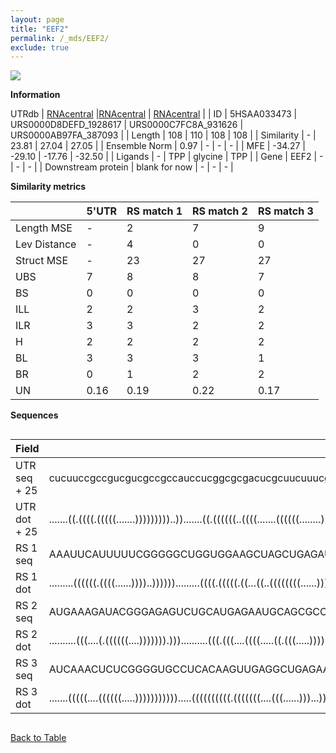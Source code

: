 ```yaml
---
layout: page
title: "EEF2"
permalink: /_mds/EEF2/
exclude: true
---
```




![](../../alns_9.28.22/aln_5HSAA033473_0.956.png?raw=true)


**Information**
<div style="overflow-x:auto;" markdown="block>
| | 5'UTR       | RS match 1   | RS match 2  | RS match 3 |
| ---- | ----------- | ----------- | ----------- | ----------- |
| Link | <a href="http://utrdb.ba.itb.cnr.it/getutr/5HSAA033473/1" target="_blank" rel="noopener noreferrer">UTRdb</a>   | <a href="https://rnacentral.org/rna/URS0000D8DEFD/1928617" target="_blank" rel="noopener noreferrer">RNAcentral</a>     |<a href="https://rnacentral.org/rna/URS0000C7FC8A/931626" target="_blank" rel="noopener noreferrer">RNAcentral</a>  | <a href="https://rnacentral.org/rna/URS0000AB97FA/387093" target="_blank" rel="noopener noreferrer">RNAcentral</a>   |
| ID | 5HSAA033473     | URS0000D8DEFD_1928617     | URS0000C7FC8A_931626     | URS0000AB97FA_387093     |
| Length | 108     |  110    | 108   |  108    |
| Similarity | - | 23.81 | 27.04 | 27.05 |
| Ensemble Norm | 0.97 | - | - | - |
| MFE | -34.27 | -29.10 | -17.76 | -32.50 |
| Ligands | - | TPP | glycine | TPP |
| Gene | EEF2 | - | - | - |
| Downstream protein | blank for now    |    -    | -  | - |
</div>

**Similarity metrics**

| | 5'UTR       | RS match 1   | RS match 2  | RS match 3 |
| ---- | ----------- | ----------- | ----------- | ----------- |
| Length MSE | - | 2 | 7 | 9 |
| Lev Distance | - | 4 | 0 | 0 |
| Struct MSE | - | 23 | 27 | 27 |
| UBS| 7 | 8 | 8 | 7 |
| BS | 0 | 0 | 0 | 0 |
| ILL | 2 | 2 | 3 | 2 |
| ILR | 3 | 3 | 2 | 2 |
| H | 2 | 2 | 2 | 2 |
| BL | 3 | 3 | 3 | 1 |
| BR | 0 | 1 | 2 | 2 |
| UN | 0.16 | 0.19 | 0.22 | 0.17 |

**Sequences**


<div style="overflow-x:auto;">

<table>
<colgroup>
<col width="30%" />
<col width="70%" />
</colgroup>
<thead>
<tr class="header">
<th>Field</th>
<th>Description</th>
</tr>
</thead>
<tbody>
<tr>
<td markdown="span">UTR seq + 25 </td>
<td markdown="span"> cucuuccgccgucgucgccgccauccucggcgcgacucgcuucuuucgguucuaccugggagaauccaccgccauccgccaccATGGTGAACTTCACGGTAGACCAGA </td>
</tr>
<tr>
<td markdown="span">UTR dot + 25  </td>
<td markdown="span"> .......((.((((.(((((.......)))))))))..)).......((.((((((..((((.......((((((........))))))..))))..))))))))...
</td>
</tr>


<tr>
<td markdown="span">RS 1 seq </td>
<td markdown="span"> AAAUUCAUUUUUCGGGGGCUGGUGGAAGCUAGCUGAGAUUGCAACUAUUCCGUUGCUGACCGUGUAACCUGUUGGAUAAUGCCAGCGUAGGGAAUGUGAGUAGGGAAACU
</td>
</tr>


<tr>
<td markdown="span">RS 1 dot </td>
<td markdown="span"> .........((((((.((((......))))..)))))).........((((.(((((.((...((..((((((((......)))))..)))..)))).)))))))))...
</td>
</tr>


<tr>
<td markdown="span">RS 2 seq </td>
<td markdown="span"> AUGAAAGAUACGGGAGAGUCUGCAUGAGAAUGCAGCGCCGAAGGAAUAAACAGAUAUUUAGCCAUAAUAUCCGUGAUGAUCUCAGGUAAAAUGGACCGUAACUGGACA
</td>
</tr>


<tr>
<td markdown="span">RS 2 dot </td>
<td markdown="span"> ..........(((....(.((((((....))))))).)))..........(((.(((....((((.....((.(((.....)))))....))))...))).)))....
</td>
</tr>


<tr>
<td markdown="span">RS 3 seq </td>
<td markdown="span"> AUCAAACUCUCGGGGUGCCUCACAAGUUGAGGCUGAGAAGGCCGCAAAAGCCUACCCGCUGAACUUGACCCGGAUCAUACCGGCGUAAGGAAGAGCUUUUGUAACUUA
</td>
</tr>


<tr>
<td markdown="span">RS 3 dot </td>
<td markdown="span"> .......(((((....((((((.....))))))))))).....((((((((((.(((((((....(((......)))...)))))...)).)).))))))))......
</td>
</tr>

</tbody>
</table>


</div>


[Back to Table](../../display)
